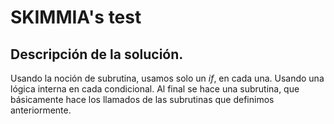 # SKIMMIA's test

##  Descripción de la solución. 

Usando la noción de subrutina, usamos solo un $if$, en cada una.
Usando una lógica interna en cada condicional.
Al final se hace una subrutina, que básicamente hace los llamados de las subrutinas
que definimos anteriormente.
